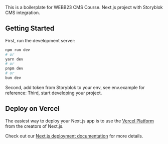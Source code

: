 This is a boilerplate for WEBB23 CMS Course. Next.js project with Storyblok CMS integration.

## Getting Started

First, run the development server:

```bash
npm run dev
# or
yarn dev
# or
pnpm dev
# or
bun dev
```

Second, add token from Storyblok to your env, see env.example for reference:
Third, start developing your project.


## Deploy on Vercel

The easiest way to deploy your Next.js app is to use the [Vercel Platform](https://vercel.com/new?utm_medium=default-template&filter=next.js&utm_source=create-next-app&utm_campaign=create-next-app-readme) from the creators of Next.js.

Check out our [Next.js deployment documentation](https://nextjs.org/docs/deployment) for more details.
